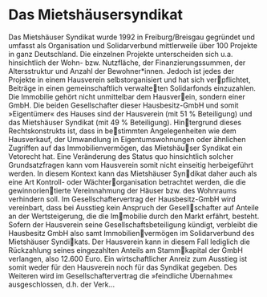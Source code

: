 # Das Mietshäusersyndikat 

Das Mietshäuser Syndikat wurde 1992 in Freiburg/Breisgau gegründet und umfasst als Organisation und Solidarverbund mittlerweile über 100 Projekte in ganz Deutschland. Die einzelnen Projekte unterscheiden
sich u.a. hinsichtlich der Wohn- bzw. Nutzfläche, der Finanzierungssummen, der Altersstruktur und Anzahl der Bewohner*innen. Jedoch ist jedes der Projekte in einem Hausverein selbstorganisiert und hat sich verpflichtet, Beiträge in einen gemeinschaftlich verwalteten Solidarfonds einzuzahlen.
Die Immobilie gehört nicht unmittelbar dem Hausverein, sondern einer GmbH. Die beiden Gesellschafter dieser Hausbesitz-GmbH und somit »Eigentümer« des Hauses sind der Hausverein (mit 51 % Beteiligung) und
das Mietshäuser Syndikat (mit 49 % Beteiligung). Hintergrund dieses Rechtskonstrukts ist, dass in bestimmten Angelegenheiten wie dem Hausverkauf, der Umwandlung in Eigentumswohnungen oder ähnlichen
Zugriffen auf das Immobilienvermögen, das Mietshäuser Syndikat ein Vetorecht hat. Eine Veränderung des Status quo hinsichtlich solcher Grundsatzfragen kann vom Hausverein somit nicht einseitig herbeigeführt
werden. In diesem Kontext kann das Mietshäuser Syndikat daher auch als eine Art Kontroll- oder Wächterorganisation betrachtet werden, die die gewinnorientierte Vereinnahmung der Häuser bzw. des Wohnraums
verhindern soll.
Im Gesellschaftervertrag der Hausbesitz-GmbH wird vereinbart, dass bei Ausstieg kein Anspruch der Gesellschafter auf Anteile an der Wertsteigerung, die die Immobilie durch den Markt erfährt, besteht. Sofern der
Hausverein seine Gesellschaftsbeteiligung kündigt, verbleibt die Hausbesitz GmbH also samt Immobilienvermögen im Solidarverbund des Mietshäuser Syndikats. Der Hausverein kann in diesem Fall lediglich die
Rückzahlung seines eingezahlten Anteils am Stammkapital der GmbH verlangen, also 12.600 Euro. Ein wirtschaftlicher Anreiz zum Ausstieg ist somit weder für den Hausverein noch für das Syndikat gegeben. Des
Weiteren wird im Gesellschaftervertrag die »feindliche Übernahme« ausgeschlossen, d.h. der Verk...
